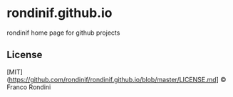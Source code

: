 # rondinif.github.io
rondinif home page for github projects

## License
[MIT](https://github.com/rondinif/rondinif.github.io/blob/master/LICENSE.md] ©  Franco Rondini